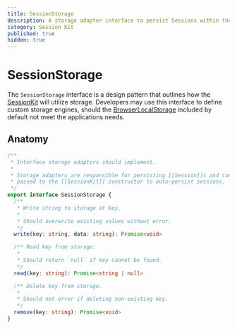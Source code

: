 ```yaml
---
title: SessionStorage
description: A storage adapter interface to persist Sessions within the Session Kit.
category: Session Kit
published: true
hidden: true
---
```


# SessionStorage

The `SessionStorage` interface is a design pattern that outlines how the [SessionKit](/docs/sessionkit/session-kit-factory) will utilize storage. Developers may use this interface to define custom storage engines, should the [BrowserLocalStorage](/docs/sessionkit/browser-local-storage) included by default not meet the applications needs.

## Anatomy

```ts
/**
 * Interface storage adapters should implement.
 *
 * Storage adapters are responsible for persisting [[Session]]s and can optionally be
 * passed to the [[SessionKit]] constructor to auto-persist sessions.
 */
export interface SessionStorage {
  /**
   * Write string to storage at key.
   *
   * Should overwrite existing values without error.
   */
  write(key: string, data: string): Promise<void>

  /** Read key from storage.
   *
   * Should return `null` if key cannot be found.
   */
  read(key: string): Promise<string | null>

  /** Delete key from storage.
   *
   * Should not error if deleting non-existing key.
   */
  remove(key: string): Promise<void>
}
```
